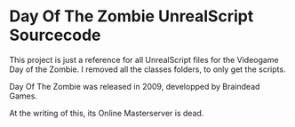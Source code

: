 # Day Of The Zombie UnrealScript Sourcecode

This project is just a reference for all UnrealScript files for the Videogame Day of the Zombie. I removed all the classes folders, to only get the scripts.

Day Of The Zombie was released in 2009, developped by Braindead Games.

At the writing of this, its Online Masterserver is dead.